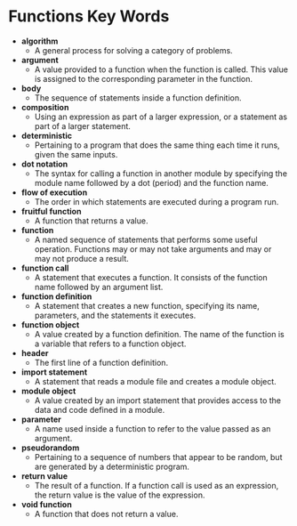 # Functions Key Words

* **algorithm**
  * A general process for solving a category of problems.
* **argument**
  * A value provided to a function when the function is called. This value is assigned to the corresponding parameter in the function.
* **body**
  * The sequence of statements inside a function definition.
* **composition**
  * Using an expression as part of a larger expression, or a statement as part of a larger statement.
* **deterministic**
  * Pertaining to a program that does the same thing each time it runs, given the same inputs.
* **dot notation**
  * The syntax for calling a function in another module by specifying the module name followed by a dot \(period\) and the function name.
* **flow of execution**
  * The order in which statements are executed during a program run.
* **fruitful function**
  * A function that returns a value.
* **function**
  * A named sequence of statements that performs some useful operation. Functions may or may not take arguments and may or may not produce a result.
* **function call**
  * A statement that executes a function. It consists of the function name followed by an argument list.
* **function definition**
  * A statement that creates a new function, specifying its name, parameters, and the statements it executes.
* **function object**
  * A value created by a function definition. The name of the function is a variable that refers to a function object.
* **header**
  * The first line of a function definition.
* **import statement**
  * A statement that reads a module file and creates a module object.
* **module object**
  * A value created by an import statement that provides access to the data and code defined in a module.
* **parameter**
  * A name used inside a function to refer to the value passed as an argument.
* **pseudorandom**
  * Pertaining to a sequence of numbers that appear to be random, but are generated by a deterministic program.
* **return value**
  * The result of a function. If a function call is used as an expression, the return value is the value of the expression.
* **void function**
  * A function that does not return a value.



